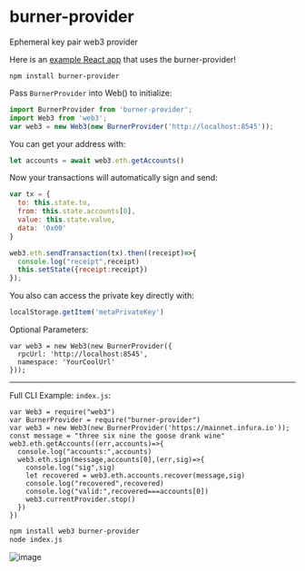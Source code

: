 # burner-provider

Ephemeral key pair web3 provider

Here is an [example React app](https://github.com/austintgriffith/burner-provider-example) that uses the burner-provider!

```
npm install burner-provider
```

Pass `BurnerProvider` into Web() to initialize:
```javascript
import BurnerProvider from 'burner-provider';
import Web3 from 'web3';
var web3 = new Web3(new BurnerProvider('http://localhost:8545'));
```

You can get your address with:
```javascript 
let accounts = await web3.eth.getAccounts()
```

Now your transactions will automatically sign and send:
```javascript
var tx = {
  to: this.state.to,
  from: this.state.accounts[0],
  value: this.state.value,
  data: '0x00'
}

web3.eth.sendTransaction(tx).then((receipt)=>{
  console.log("receipt",receipt)
  this.setState({receipt:receipt})
});
```

You also can access the private key directly with:
```javascript
localStorage.getItem('metaPrivateKey')
```

Optional Parameters:
```
var web3 = new Web3(new BurnerProvider({
  rpcUrl: 'http://localhost:8545',
  namespace: 'YourCoolUrl'
}));
```

-----------------------------------

Full CLI Example:
`index.js`:
```
var Web3 = require("web3")
var BurnerProvider = require("burner-provider")
var web3 = new Web3(new BurnerProvider('https://mainnet.infura.io'));
const message = "three six nine the goose drank wine"
web3.eth.getAccounts((err,accounts)=>{
  console.log("accounts:",accounts)
  web3.eth.sign(message,accounts[0],(err,sig)=>{
    console.log("sig",sig)
    let recovered = web3.eth.accounts.recover(message,sig)
    console.log("recovered",recovered)
    console.log("valid:",recovered===accounts[0])
    web3.currentProvider.stop()
  })
})
```

```bash
npm install web3 burner-provider
node index.js
```

![image](https://user-images.githubusercontent.com/2653167/62563225-cb9c9d80-b83f-11e9-8496-b590226ef192.png)

